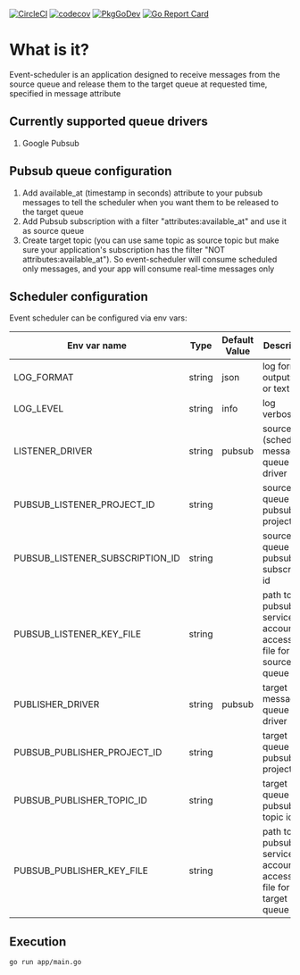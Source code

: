 [![CircleCI](https://circleci.com/gh/maksimru/event-scheduler.svg?style=svg&circle-token=1d06eaf64a0b78e953c88044b894cea83ba3ee64)](https://circleci.com/gh/maksimru/event-scheduler)
[![codecov](https://codecov.io/gh/maksimru/event-scheduler/branch/master/graph/badge.svg?token=7mfqEvwubF)](https://codecov.io/gh/maksimru/event-scheduler)
[![PkgGoDev](https://pkg.go.dev/badge/github.com/maksimru/event-scheduler)](https://pkg.go.dev/github.com/maksimru/event-scheduler)
[![Go Report Card](https://goreportcard.com/badge/github.com/maksimru/event-scheduler)](https://goreportcard.com/report/github.com/maksimru/event-scheduler)

# What is it?

Event-scheduler is an application designed to receive messages from the source queue and release them to the target queue at requested time, specified in message attribute

## Currently supported queue drivers

1) Google Pubsub

## Pubsub queue configuration

1) Add available_at (timestamp in seconds) attribute to your pubsub messages to tell the scheduler when you want them to be released to the target queue
2) Add Pubsub subscription with a filter "attributes:available_at" and use it as source queue
3) Create target topic (you can use same topic as source topic but make sure your application's subscription has the filter "NOT attributes:available_at"). So event-scheduler will consume scheduled only messages, and your app will consume real-time messages only

## Scheduler configuration

Event scheduler can be configured via env vars:

| Env var name | Type | Default Value | Description |
|--------------|------|---------------|-------------|
| LOG_FORMAT            | string    | json             | log format output: json or text           |
| LOG_LEVEL             | string     | info              | log verbosity            |
| LISTENER_DRIVER             | string     | pubsub              | source (scheduled) messages queue driver          |
| PUBSUB_LISTENER_PROJECT_ID             | string     |               | source queue pubsub project id            |
| PUBSUB_LISTENER_SUBSCRIPTION_ID             | string     |               | source queue pubsub subscription id            |
| PUBSUB_LISTENER_KEY_FILE             | string     |               | path to pubsub service account access key file for source queue           |
| PUBLISHER_DRIVER             | string     | pubsub              | target messages queue driver            |
| PUBSUB_PUBLISHER_PROJECT_ID             | string     |               | target queue pubsub project id            |
| PUBSUB_PUBLISHER_TOPIC_ID             | string     |               | target queue pubsub topic id            |
| PUBSUB_PUBLISHER_KEY_FILE             | string     |               | path to pubsub service account access key file for target queue            |

## Execution

```bash
go run app/main.go
```